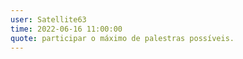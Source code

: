 ```yaml
---
user: Satellite63
time: 2022-06-16 11:00:00
quote: participar o máximo de palestras possíveis.
---
```

